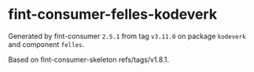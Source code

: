 # fint-consumer-felles-kodeverk

Generated by fint-consumer `2.5.1` from tag `v3.11.0` on package `kodeverk` and component `felles`.

Based on fint-consumer-skeleton refs/tags/v1.8.1.

